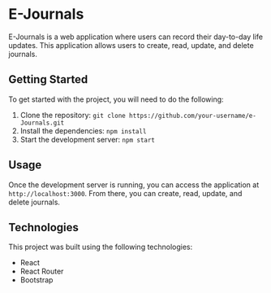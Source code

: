 # E-Journals

E-Journals is a web application where users can record their day-to-day life updates. This application allows users to create, read, update, and delete journals.

## Getting Started

To get started with the project, you will need to do the following:

1. Clone the repository: `git clone https://github.com/your-username/e-Journals.git`
2. Install the dependencies: `npm install`
3. Start the development server: `npm start`

## Usage

Once the development server is running, you can access the application at `http://localhost:3000`. From there, you can create, read, update, and delete journals.

## Technologies

This project was built using the following technologies:

- React
- React Router
- Bootstrap




